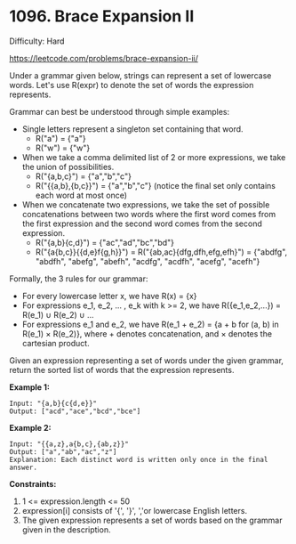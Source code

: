 # 1096. Brace Expansion II

Difficulty: Hard

https://leetcode.com/problems/brace-expansion-ii/

Under a grammar given below, strings can represent a set of lowercase words.  Let's use R(expr) to denote the set of words the expression represents.

Grammar can best be understood through simple examples:

* Single letters represent a singleton set containing that word.
    * R("a") = {"a"}
    * R("w") = {"w"}
* When we take a comma delimited list of 2 or more expressions, we take the union of possibilities.
    * R("{a,b,c}") = {"a","b","c"}
    * R("{{a,b},{b,c}}") = {"a","b","c"} (notice the final set only contains each word at most once)
* When we concatenate two expressions, we take the set of possible concatenations between two words where the first word comes from the first expression and the second word comes from the second expression.
    * R("{a,b}{c,d}") = {"ac","ad","bc","bd"}
    * R("{a{b,c}}{{d,e}f{g,h}}") = R("{ab,ac}{dfg,dfh,efg,efh}") = {"abdfg", "abdfh", "abefg", "abefh", "acdfg", "acdfh", "acefg", "acefh"}

Formally, the 3 rules for our grammar:

* For every lowercase letter x, we have R(x) = {x}
* For expressions e_1, e_2, ... , e_k with k >= 2, we have R({e_1,e_2,...}) = R(e_1) ∪ R(e_2) ∪ ...
* For expressions e_1 and e_2, we have R(e_1 + e_2) = {a + b for (a, b) in R(e_1) × R(e_2)}, where + denotes concatenation, and × denotes the cartesian product.

Given an expression representing a set of words under the given grammar, return the sorted list of words that the expression represents.


**Example 1:**
```
Input: "{a,b}{c{d,e}}"
Output: ["acd","ace","bcd","bce"]
```

**Example 2:**
```
Input: "{{a,z},a{b,c},{ab,z}}"
Output: ["a","ab","ac","z"]
Explanation: Each distinct word is written only once in the final answer.
```

**Constraints:**

1. 1 <= expression.length <= 50
2. expression[i] consists of '{', '}', ','or lowercase English letters.
3. The given expression represents a set of words based on the grammar given in the description.
